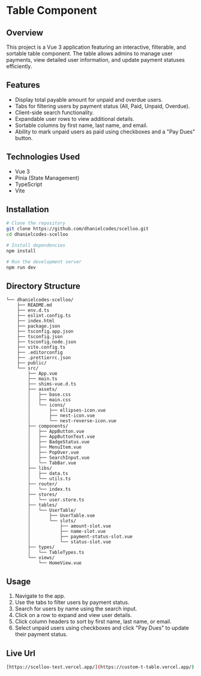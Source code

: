 # Table Component

## Overview

This project is a Vue 3 application featuring an interactive, filterable, and sortable table component. The table allows admins to manage user payments, view detailed user information, and update payment statuses efficiently.

## Features

- Display total payable amount for unpaid and overdue users.
- Tabs for filtering users by payment status (All, Paid, Unpaid, Overdue).
- Client-side search functionality.
- Expandable user rows to view additional details.
- Sortable columns by first name, last name, and email.
- Ability to mark unpaid users as paid using checkboxes and a "Pay Dues" button.

## Technologies Used

- Vue 3
- Pinia (State Management)
- TypeScript
- Vite

## Installation

```sh
# Clone the repository
git clone https://github.com/dhanielcodes/scelloo.git
cd dhanielcodes-scelloo

# Install dependencies
npm install

# Run the development server
npm run dev
```

## Directory Structure

```
└── dhanielcodes-scelloo/
    ├── README.md
    ├── env.d.ts
    ├── eslint.config.ts
    ├── index.html
    ├── package.json
    ├── tsconfig.app.json
    ├── tsconfig.json
    ├── tsconfig.node.json
    ├── vite.config.ts
    ├── .editorconfig
    ├── .prettierrc.json
    ├── public/
    └── src/
        ├── App.vue
        ├── main.ts
        ├── shims-vue.d.ts
        ├── assets/
        │   ├── base.css
        │   ├── main.css
        │   └── icons/
        │       ├── ellipses-icon.vue
        │       ├── nest-icon.vue
        │       └── nest-reverse-icon.vue
        ├── components/
        │   ├── AppButton.vue
        │   ├── AppButtonText.vue
        │   ├── BadgeStatus.vue
        │   ├── MenuItem.vue
        │   ├── PopOver.vue
        │   ├── SearchInput.vue
        │   └── TabBar.vue
        ├── libs/
        │   ├── data.ts
        │   └── utils.ts
        ├── router/
        │   └── index.ts
        ├── stores/
        │   └── user.store.ts
        ├── tables/
        │   └── UserTable/
        │       ├── UserTable.vue
        │       └── slots/
        │           ├── amount-slot.vue
        │           ├── name-slot.vue
        │           ├── payment-status-slot.vue
        │           └── status-slot.vue
        ├── types/
        │   └── TableTypes.ts
        └── views/
            └── HomeView.vue
```

## Usage

1. Navigate to the app.
2. Use the tabs to filter users by payment status.
3. Search for users by name using the search input.
4. Click on a row to expand and view user details.
5. Click column headers to sort by first name, last name, or email.
6. Select unpaid users using checkboxes and click "Pay Dues" to update their payment status.

## Live Url

```sh
[https://scelloo-test.vercel.app/](https://custom-t-table.vercel.app/)
```
